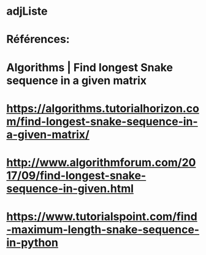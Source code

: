 # adjListe

# Références:

# Algorithms | Find longest Snake sequence in a given matrix 
# https://algorithms.tutorialhorizon.com/find-longest-snake-sequence-in-a-given-matrix/

# http://www.algorithmforum.com/2017/09/find-longest-snake-sequence-in-given.html
# https://www.tutorialspoint.com/find-maximum-length-snake-sequence-in-python
#
